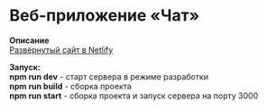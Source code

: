 # Веб-приложение «Чат»

**Описание**  
[Развёрнутый сайт в Netlify](https://eloquent-mandazi-ddfa71.netlify.app)  

**Запуск:**  <br/>
**npm run dev** - старт сервера в режиме разработки <br/>
**npm run build** - сборка проекта  <br/>
**npm run start** - сборка проекта и запуск сервера на порту 3000<br/>
